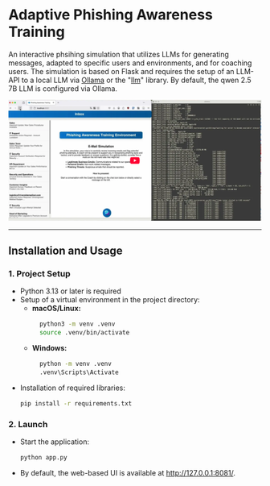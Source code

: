 # Adaptive Phishing Awareness Training

An interactive phsihing simulation that utilizes LLMs for generating messages, adapted to specific users and environments, and for coaching users. The simulation is based on Flask and requires the setup of an LLM-API to a local LLM via <a href="https://ollama.com/">Ollama</a> or the "<a href="https://llm.datasette.io/en/stable/">llm</a>" library. By default, the qwen 2.5 7B LLM is configured via Ollama.

[![IMAGE ALT TEXT HERE](https://raw.githubusercontent.com/fhaer/adaptive-phishing-awareness-training/main/Video.png)](https://www.youtube.com/watch?v=UUYAv6r7agY)

---

## Installation and Usage

### 1. Project Setup
- Python 3.13 or later is required
- Setup of a virtual environment in the project directory:
  - **macOS/Linux:**
    ```bash
      python3 -m venv .venv
      source .venv/bin/activate
    ```
  - **Windows:**
    ```bash
      python -m venv .venv
      .venv\Scripts\Activate
    ```
- Installation of required libraries:
  ```bash
  pip install -r requirements.txt
  ```

### 2. Launch
- Start the application:
  ```bash
  python app.py
  ```
- By default, the web-based UI is available at <a href="http://127.0.0.1:8081/">http://127.0.0.1:8081/</a>.
